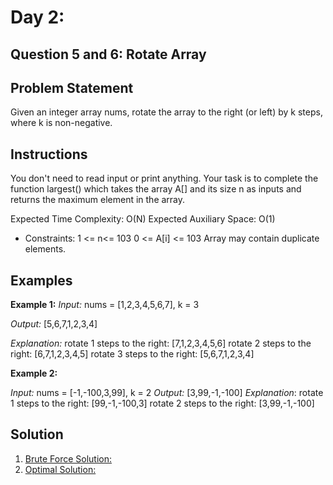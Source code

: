 # Day 2: 
## Question 5 and 6: Rotate Array

## Problem Statement

Given an integer array nums, rotate the array to the right (or left) by k steps, where k is non-negative.

## Instructions

You don't need to read input or print anything. Your task is to complete the function largest() which takes the array A[] and its size n as inputs and returns the maximum element in the array.

Expected Time Complexity: O(N)
Expected Auxiliary Space: O(1)

 

- Constraints:
1 <= n<= 103
0 <= A[i] <= 103
Array may contain duplicate elements. 

## Examples

**Example 1:**
_Input:_
nums = [1,2,3,4,5,6,7], k = 3

_Output:_ [5,6,7,1,2,3,4]

_Explanation:_ 
rotate 1 steps to the right: [7,1,2,3,4,5,6]
rotate 2 steps to the right: [6,7,1,2,3,4,5]
rotate 3 steps to the right: [5,6,7,1,2,3,4]

**Example 2:**

_Input:_
nums = [-1,-100,3,99], k = 2
_Output:_ 
[3,99,-1,-100]
_Explanation_: 
rotate 1 steps to the right: [99,-1,-100,3]
rotate 2 steps to the right: [3,99,-1,-100]

## Solution

1. [Brute Force Solution:](../solutions/prob5.java)
2. [Optimal Solution:](../solutions/prob5.java)